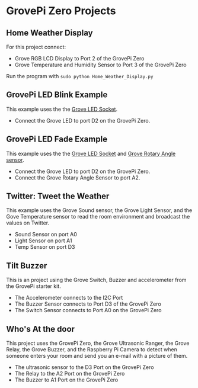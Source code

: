 # GrovePi Zero Projects

## Home Weather Display

For this project connect:
* Grove RGB LCD Display to Port 2 of the GrovePi Zero
* Grove Temperature and Humidity Sensor to Port 3 of the GrovePi Zero

Run the program with `sudo python Home_Weather_Display.py`

## GrovePi LED Blink Example

This example uses the the [Grove LED Socket](http://www.seeedstudio.com/wiki/Grove_-_LED_Socket_Kit).
* Connect the Grove LED to port D2 on the GrovePi Zero.

## GrovePi LED Fade Example

This example uses the the [Grove LED Socket](http://www.seeedstudio.com/wiki/Grove_-_LED_Socket_Kit) and [Grove Rotary Angle sensor](http://www.seeedstudio.com/wiki/Grove_-_Rotary_Angle_Sensor).
* Connect the Grove LED to port D2 on the GrovePi Zero.
* Connect the Grove Rotary Angle Sensor to port A2.  

## Twitter: Tweet the Weather

This example uses the Grove Sound sensor, the Grove Light Sensor, and the Gove Temperature sensor to read the room environment and broadcast the values on Twitter.
* Sound Sensor on port A0
* Light Sensor on port A1
* Temp Sensor on port D3

## Tilt Buzzer

This is an project using the Grove Switch, Buzzer and accelerometer from the GrovePi starter kit.

* The Accelerometer connects to the I2C Port
* The Buzzer Sensor connects to Port D3 of the GrovePi Zero
* The Switch Sensor connects to Port A0 on the GrovePi Zero

## Who's At the door
This project uses the GrovePi Zero, the Grove Ultrasonic Ranger, the Grove Relay, the Grove Buzzer, and the Raspberry Pi Camera to detect when someone enters your room and send you an e-mail with a picture of them.

* The ultrasonic sensor to the D3 Port on the GrovePi Zero
* The Relay to the A2 Port on the GrovePi Zero
* The Buzzer to A1 Port on the GrovePi Zero

